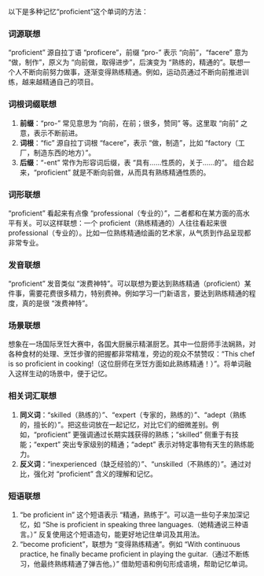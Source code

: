 以下是多种记忆“proficient”这个单词的方法：

### 词源联想
“proficient” 源自拉丁语 “proficere”，前缀 “pro-” 表示 “向前”，“facere” 意为 “做，制作”，原义为 “向前做，取得进步”，后演变为 “熟练的，精通的”。联想一个人不断向前努力做事，逐渐变得熟练精通。例如，运动员通过不断向前推进训练，越来越精通自己的项目。

### 词根词缀联想
1. **前缀**：“pro-” 常见意思为 “向前，在前；很多，赞同” 等。这里取 “向前” 之意，表示不断前进。
2. **词根**：“fic” 源自拉丁词根 “facere”，表示 “做，制造”，比如 “factory（工厂，制造东西的地方）”。
3. **后缀**：“-ent” 常作为形容词后缀，表 “具有……性质的，关于……的”。 组合起来，“proficient” 就是不断向前做，从而具有熟练精通性质的。

### 词形联想
“proficient” 看起来有点像 “professional（专业的）”，二者都和在某方面的高水平有关。可以这样联想：一个 proficient（熟练精通的）人往往看起来很 professional（专业的）。比如一位熟练精通绘画的艺术家，从气质到作品呈现都非常专业。

### 发音联想
“proficient” 发音类似 “泼费神特”。可以联想为要达到熟练精通（proficient）某件事，需要花费很多精力，特别费神。例如学习一门新语言，要达到熟练精通的程度，真的是很 “泼费神特”。

### 场景联想
想象在一场国际烹饪大赛中，各国大厨展示精湛厨艺。其中一位厨师手法娴熟，对各种食材的处理、烹饪步骤的把握都非常精准，旁边的观众不禁赞叹：“This chef is so proficient in cooking!（这位厨师在烹饪方面如此熟练精通！）”。将单词融入这样生动的场景中，便于记忆。

### 相关词汇联想
1. **同义词**：“skilled（熟练的）”、“expert（专家的，熟练的）”、“adept（熟练的，擅长的）”。把这些词放在一起记忆，对比它们的细微差别。例如，“proficient” 更强调通过长期实践获得的熟练；“skilled” 侧重于有技能；“expert” 突出专家级别的精通；“adept” 表示对特定事物有天生的熟练能力。
2. **反义词**：“inexperienced（缺乏经验的）”、“unskilled（不熟练的）”。通过对比，强化对 “proficient” 含义的理解和记忆。

### 短语联想
1. “be proficient in” 这个短语表示 “精通，熟练于”。可以造一些句子来加深记忆，如 “She is proficient in speaking three languages.（她精通说三种语言。）”  反复使用这个短语造句，能更好地记住单词及其用法。
2. “become proficient”，联想为 “变得熟练精通”。例如 “With continuous practice, he finally became proficient in playing the guitar.（通过不断练习，他最终熟练精通了弹吉他。）”  借助短语和例句形成语境，帮助记忆单词。 